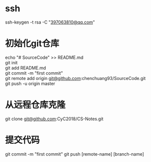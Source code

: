 # ssh
ssh-keygen -t rsa -C "397063810@qq.com"

# 初始化git仓库
echo "# SourceCode" >> README.md  
git init  
git add README.md  
git commit -m "first commit"  
git remote add origin git@github.com:chenchuang93/SourceCode.git  
git push -u origin master  

# 从远程仓库克隆
git clone git@github.com:CyC2018/CS-Notes.git

# 提交代码
git commit -m "first commit"
git push [remote-name] [branch-name]